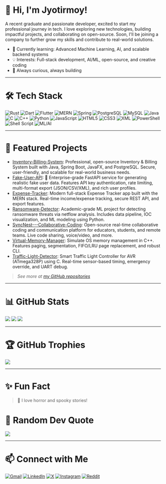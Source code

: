 # 👋 Hi, I'm Jyotirmoy!

A recent graduate and passionate developer, excited to start my professional journey in tech. I love exploring new technologies, building impactful projects, and collaborating on open-source. Soon, I'll be joining a company to further grow my skills and contribute to real-world solutions.

- 🚀 Currently learning: Advanced Machine Learning, AI, and scalable backend systems
- 💡 Interests: Full-stack development, AI/ML, open-source, and creative coding
- 🌱 Always curious, always building

---

# 🛠️ Tech Stack

![Rust](https://img.shields.io/badge/rust-%23000000.svg?style=for-the-badge&logo=rust&logoColor=white)
![Dart](https://img.shields.io/badge/dart-%230175C2.svg?style=for-the-badge&logo=dart&logoColor=white)
![Flutter](https://img.shields.io/badge/Flutter-%2302569B.svg?style=for-the-badge&logo=Flutter&logoColor=white)
![MERN](https://img.shields.io/badge/MERN-20232A?style=for-the-badge&logo=react&logoColor=61DAFB)
![Spring](https://img.shields.io/badge/spring-%236DB33F.svg?style=for-the-badge&logo=spring&logoColor=white)
![PostgreSQL](https://img.shields.io/badge/postgresql-%23316192.svg?style=for-the-badge&logo=postgresql&logoColor=white)
![MySQL](https://img.shields.io/badge/mysql-%2300000f.svg?style=for-the-badge&logo=mysql&logoColor=white)
![Java](https://img.shields.io/badge/java-%23ED8B00.svg?style=for-the-badge&logo=openjdk&logoColor=white)
![C](https://img.shields.io/badge/c-%2300599C.svg?style=for-the-badge&logo=c&logoColor=white)
![C++](https://img.shields.io/badge/c++-%2300599C.svg?style=for-the-badge&logo=c%2B%2B&logoColor=white)
![Python](https://img.shields.io/badge/python-3670A0?style=for-the-badge&logo=python&logoColor=ffdd54)
![JavaScript](https://img.shields.io/badge/javascript-%23323330.svg?style=for-the-badge&logo=javascript&logoColor=%23F7DF1E)
![HTML5](https://img.shields.io/badge/html5-%23E34F26.svg?style=for-the-badge&logo=html5&logoColor=white)
![CSS3](https://img.shields.io/badge/css3-%231572B6.svg?style=for-the-badge&logo=css3&logoColor=white)
![XML](https://img.shields.io/badge/XML-%23FF6600.svg?style=for-the-badge&logo=xml&logoColor=white)
![PowerShell](https://img.shields.io/badge/PowerShell-%235391FE.svg?style=for-the-badge&logo=powershell&logoColor=white)
![Shell Script](https://img.shields.io/badge/shell_script-%23121011.svg?style=for-the-badge&logo=gnu-bash&logoColor=white)
![ML/AI](https://img.shields.io/badge/Machine%20Learning-%23FF6F00.svg?style=for-the-badge&logo=ai&logoColor=white)

---

# 🌟 Featured Projects

- [Inventory-Billing-System](https://github.com/eskgalio/Inventory-Billing-System): Professional, open-source Inventory & Billing System built with Java, Spring Boot, JavaFX, and PostgreSQL. Secure, user-friendly, and scalable for real-world business needs.
- [Fake-User-API](https://github.com/eskgalio/Fake-User-API): 🚀 Enterprise-grade FastAPI service for generating realistic fake user data. Features API key authentication, rate limiting, multi-format export (JSON/CSV/XML), and rich user profiles.
- [Expense-Tracker](https://github.com/eskgalio/Expense-Tracker): Modern full-stack Expense Tracker app built with the MERN stack. Real-time income/expense tracking, secure REST API, and export features.
- [Ransomware-Detector](https://github.com/eskgalio/Ransomware-Detector): Academic-grade ML project for detecting ransomware threats via netflow analysis. Includes data pipeline, IOC visualization, and ML modeling using Python.
- [SyncNest---Collaborative-Coding](https://github.com/eskgalio/SyncNest---Collaborative-Coding): Open-source real-time collaborative coding and communication platform for educators, students, and remote teams. Live code sharing, voice/video, and more.
- [Virtual-Memory-Manager](https://github.com/eskgalio/Virtual-Memory-Manager): Simulate OS memory management in C++. Features paging, segmentation, FIFO/LRU page replacement, and robust CLI.
- [Traffic-Light-Detector](https://github.com/eskgalio/Traffic-Light-Detector): Smart Traffic Light Controller for AVR (ATmega328P) using C. Real-time sensor-based timing, emergency override, and UART debug.

> _See more at [my GitHub repositories](https://github.com/eskgalio?tab=repositories)_

---

# 📊 GitHub Stats

![](https://github-readme-stats.vercel.app/api?username=jyotirmoy-dutta&theme=radical&hide_border=false&show_icons=true&count_private=true)
![](https://github-readme-streak-stats.herokuapp.com/?user=jyotirmoy-dutta&theme=radical&hide_border=false)
![](https://github-readme-stats.vercel.app/api/top-langs/?username=jyotirmoy-dutta&theme=radical&hide_border=false&layout=compact)

---

# 🏆 GitHub Trophies

![](https://github-profile-trophy.vercel.app/?username=jyotirmoy-dutta&theme=radical&no-frame=false&no-bg=true&margin-w=4)

---

# ✨ Fun Fact

> 👻 I love horror and spooky stories!

# 💬 Random Dev Quote

![](https://quotes-github-readme.vercel.app/api?type=horizontal&theme=radical)

---

# 📫 Connect with Me

[![Gmail](https://img.shields.io/badge/Gmail-D14836?style=for-the-badge&logo=gmail&logoColor=white)](mailto:jyotirmoy427@gmail.com)
[![LinkedIn](https://img.shields.io/badge/LinkedIn-blue?style=for-the-badge&logo=linkedin&logoColor=white)](https://linkedin.com/in/YOUR-LINKEDIN)
[![X](https://img.shields.io/badge/X-black?style=for-the-badge&logo=x&logoColor=white)](https://x.com/Jyotirm83936862)
[![Instagram](https://img.shields.io/badge/Instagram-E4405F?style=for-the-badge&logo=instagram&logoColor=white)](https://instagram.com/_joy_dutta._)
[![Reddit](https://img.shields.io/badge/Reddit-FF4500?style=for-the-badge&logo=reddit&logoColor=white)](https://reddit.com/u/JyotirmoyDutta)

<!-- Modernized for 2025 by AI -->
